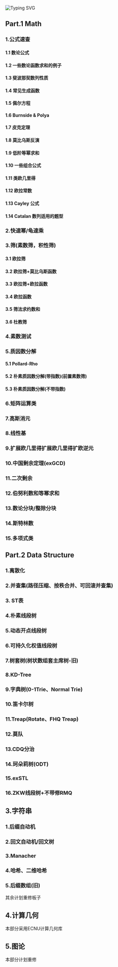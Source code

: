 ![Typing SVG](http://readme-typing-svg.herokuapp.com?font=Fira+Code&pause=1000&color=521DF7&center=true&multiline=true&width=600&height=80&lines=ACM+Template+Library+;Powered+by+HeartFireY%2C+eroengine%2C+yezzz)

## Part.1 Math

### 1.公式速查

#### 1.1 数论公式

#### 1.2 一些数论函数求和的例子

#### 1.3 斐波那契数列性质

#### 1.4 常见生成函数

#### 1.5 佩尔方程

#### 1.6 Burnside & Polya

#### 1.7 皮克定理

#### 1.8 莫比乌斯反演

#### 1.9 低阶等幂求和

#### 1.10 一些组合公式

#### 1.11 类欧几里得

#### 1.12 欧拉常数

#### 1.13 Cayley 公式

#### 1.14 Catalan 数列适用的题型

### 2.快速幂/龟速乘

### 3.筛(素数筛，积性筛)

#### 3.1 欧拉筛

#### 3.2 欧拉筛+莫比乌斯函数

#### 3.3 欧拉筛+欧拉函数

#### 3.4 欧拉函数

#### 3.5 筛法求约数和

#### 3.6 杜教筛

### 4.素数测试

### 5.质因数分解

#### 5.1 Pollard-Rho

#### 5.2 朴素质因数分解(带指数)(前置素数筛)

#### 5.3 朴素质因数分解(不带指数)

### 6.矩阵运算类

### 7.高斯消元

### 8.线性基

### 9.扩展欧几里得扩展欧几里得扩欧逆元

### 10.中国剩余定理(exGCD)

### 11.二次剩余

### 12.伯努利数和等幂求和

### 13.数论分块/整除分块

### 14.斯特林数

### 15.多项式类

## Part.2 Data Structure

### 1.离散化

### 2.并查集(路径压缩、按秩合并、可回滚并查集)

### 3. ST表

### 4.朴素线段树

### 5.动态开点线段树

### 6.可持久化权值线段树

### 7.树套树(树状数组套主席树-旧)

### 8.KD-Tree

### 9.字典树(0-1Trie、Normal Trie)

### 10.笛卡尔树

### 11.Treap(Rotate、FHQ Treap)

### 12.莫队

### 13.CDQ分治

### 14.珂朵莉树(ODT)

### 15.exSTL

### 16.ZKW线段树+不带修RMQ

## 3.字符串

### 1.后缀自动机

### 2.回文自动机/回文树

### 3.Manacher

### 4.哈希、二维哈希

### 5.后缀数组(旧)

其余计划重修板子

## 4.计算几何

本部分采用ECNU计算几何库

## 5.图论

本部分计划重修



